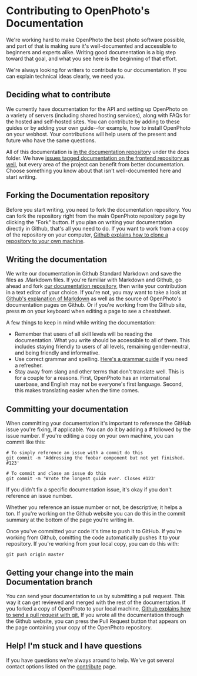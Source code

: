 # Contributing to OpenPhoto's Documentation

We're working hard to make OpenPhoto the best photo software possible, and part of that is making sure it's well-documented and accessible to beginners and experts alike. Writing good documentation is a big step toward that goal, and what you see here is the beginning of that effort.

We're always looking for writers to contribute to our documentation. If you can explain technical ideas clearly, we need you.

## Deciding what to contribute
We currently have documentation for the API and setting up OpenPhoto on a variety of servers (including shared hosting services), along with FAQs for the hosted and self-hosted sites. You can contribute by adding to these guides or by adding your own guide--for example, how to install OpenPhoto on your webhost. Your contributions will help users of the present and future who have the same questions.

All of this documentation is <a href="https://github.com/photo/documentation">in the documentation repository</a> under the docs folder. We have <a href="https://github.com/photo/frontend/issues?labels=Documentation&page=1&state=open">issues tagged documentation on the frontend repository as well</a>, but every area of the project can benefit from better documentation. Choose something you know about that isn't well-documented here and start writing.

## Forking the Documentation repository
Before you start writing, you need to fork the documentation repository. You can fork the repository right from the main OpenPhoto repository page by clicking the "Fork" button. If you plan on writing your documentation directly in Github, that's all you need to do. If you want to work from a copy of the repository on your computer, <a href="https://help.github.com/articles/fork-a-repo">Github explains how to clone a repository to your own machine</a>.

## Writing the documentation
We write our documentation in Github Standard Markdown and save the files as .Markdown files. If you're familiar with Markdown and Github, go ahead and fork [our documentation repository](https://github.com/photo/documentation), then write your contribution in a text editor of your choice. If you're not, you may want to take a look at <a href="http://github.github.com/github-flavored-markdown/">Github's explanation of Markdown</a> as well as the source of OpenPhoto's documentation pages on Github. Or if you're working from the Github site, press **m** on your keyboard when editing a page to see a cheatsheet.

A few things to keep in mind while writing the documentation:

* Remember that users of all skill levels will be reading the documentation. What you write should be accessible to all of them. This includes staying friendly to users of all levels, remaining gender-neutral, and being friendly and informative.
* Use correct grammar and spelling. <a href="https://owl.english.purdue.edu/owl/section/1/5/">Here's a grammar guide</a> if you need a refresher.
* Stay away from slang and other terms that don't translate well. This is for a couple for a reasons. First, OpenPhoto has an international userbase, and English may not be everyone's first language. Second, this makes translating easier when the time comes.

## Committing your documentation
When committing your documentation it's important to reference the GitHub issue you're fixing, if applicable. You can do it by adding a _#_ followed by the issue number. If you're editing a copy on your own machine, you can commit like this:

    # To simply reference an issue with a commit do this
    git commit -m 'Addressing the foobar component but not yet finished. #123'
    
    # To commit and close an issue do this
    git commit -m 'Wrote the longest guide ever. Closes #123'

If you didn't fix a specific documentation issue, it's okay if you don't reference an issue number.

Whether you reference an issue number or not, be descriptive; it helps a ton. If you're working on the Github website you can do this in the commit summary at the bottom of the page you're writing in.

Once you've committed your code it's time to push it to GitHub. If you're working from Github, comitting the code automatically pushes it to your repository. If you're working from your local copy, you can do this with:

    git push origin master

## Getting your change into the main Documentation branch
You can send your documentation to us by submitting a pull request. This way it can get reviewed and merged with the rest of the documentation. If you forked a copy of OpenPhoto to your local machine, <a href="http://help.github.com/send-pull-requests/">Github explains how to send a pull request with git.</a> If you wrote all the documentation through the Github website, you can press the Pull Request button that appears on the page containing your copy of the OpenPhoto repository.

## Help! I'm stuck and I have questions
If you have questions we're always around to help. We've got several contact options listed on the <a href="http://theopenphotoproject.org/contribute">contribute</a> page.
